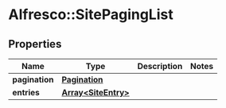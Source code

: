 # Alfresco::SitePagingList

## Properties
Name | Type | Description | Notes
------------ | ------------- | ------------- | -------------
**pagination** | [**Pagination**](Pagination.md) |  | 
**entries** | [**Array&lt;SiteEntry&gt;**](SiteEntry.md) |  | 


